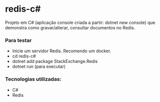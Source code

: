 # redis-c#

Projeto em C# (aplicação console criada a partir: dotnet new console) que demonstra como gravar/alterar, consultar documentos no Redis.

### Para testar
* Inicie um servidor Redis. Recomendo um docker.
* cd redis-c#
* dotnet add package StackExchange.Redis
* dotnet run (para executar)

### Tecnologias utilizadas:
* C#
* Redis
 